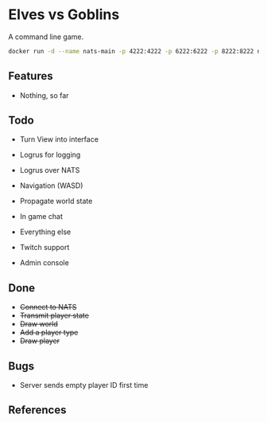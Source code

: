 # Elves vs Goblins

A command line game.

```sh
docker run -d --name nats-main -p 4222:4222 -p 6222:6222 -p 8222:8222 nats
```

## Features

- Nothing, so far

## Todo

- Turn View into interface

- Logrus for logging
- Logrus over NATS
- Navigation (WASD)
- Propagate world state
- In game chat
- Everything else
- Twitch support
- Admin console

## Done

- ~~Connect to NATS~~
- ~~Transmit player state~~
- ~~Draw world~~
- ~~Add a player type~~
- ~~Draw player~~

## Bugs

- Server sends empty player ID first time

## References
